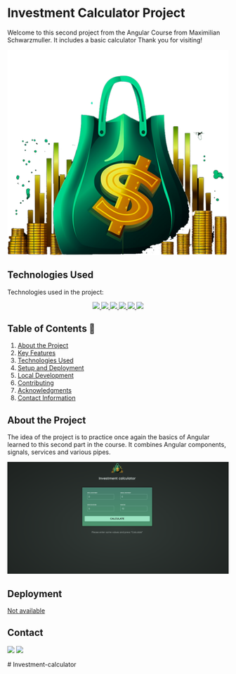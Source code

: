 # Investment Calculator Project

Welcome to this second project from the Angular Course from Maximilian Schwarzmuller. It includes a basic calculator  Thank you for visiting!

<img src="/public/investment-calculator-logo.png">

## Technologies Used

Technologies used in the project:

<div align="center">
<a href="https://developer.mozilla.org/en/docs/Web/HTML">
    <img src="https://img.shields.io/badge/HTML5-FF6C37?style=for-the-badge&logo=HTML5&logoColor=white"/>
</a>
<a href="https://developer.mozilla.org/en/docs/Web/CSS">
    <img src="https://img.shields.io/badge/css-1D7CF2?style=for-the-badge&logo=css3&logoColor=white"/>
</a>
<a href="https://angular.io/">
    <img src="https://img.shields.io/badge/Angular-DD0031?style=for-the-badge&logo=angular&logoColor=white"/>
</a>
<a href="https://cli.angular.io/">
    <img src="https://img.shields.io/badge/Angular_CLI-DD0031?style=for-the-badge&logo=angular&logoColor=white"/>
</a>
<a href="https://sass-lang.com/">
    <img src="https://img.shields.io/badge/Sass-CC6699?style=for-the-badge&logo=sass&logoColor=white"/>
</a>
<a href="https://pages.github.com/">
    <img src="https://img.shields.io/badge/GitHub_Pages-222222?style=for-the-badge&logo=github&logoColor=white"/>
</a>
</div>

## Table of Contents 📝

1. [About the Project](#about-the-project)
2. [Key Features](#key-features)
3. [Technologies Used](#technologies-used)
4. [Setup and Deployment](#setup-and-deployment)
5. [Local Development](#local-development)
6. [Contributing](#contributing)
7. [Acknowledgments](#acknowledgments)
8. [Contact Information](#contact-information)

## About the Project

The idea of the project is to practice once again the basics of Angular learned to this second part in the course. It combines Angular components, signals, services and various pipes.

![Preview](./public/main-view.png)

## Deployment

[Not available](https://example.com/)

## Contact

<a href = "mailto:micorreoelectronico@gmail.com"><img src="https://img.shields.io/badge/Gmail-C6362C?style=for-the-badge&logo=gmail&logoColor=white" target="_blank"></a>
<a href="https://www.linkedin.com/in/linkedinUser/" target="_blank"><img src="https://img.shields.io/badge/-LinkedIn-%230077B5?style=for-the-badge&logo=linkedin&logoColor=white" target="_blank"></a>

</p>
# Investment-calculator
